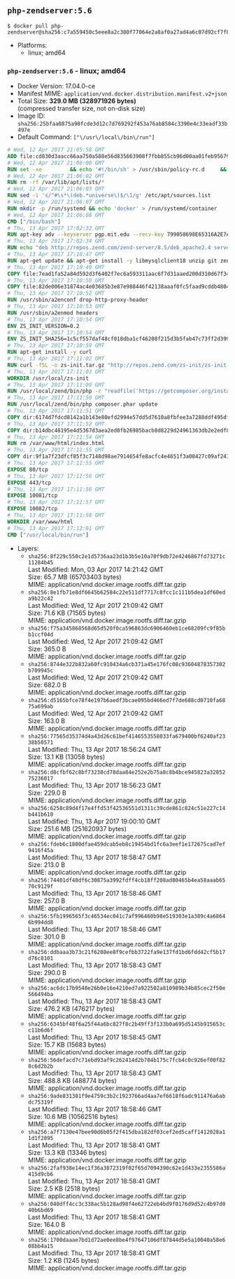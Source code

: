 ## `php-zendserver:5.6`

```console
$ docker pull php-zendserver@sha256:c7a559450c5eee8a2c380f77064e2a8af0a27ad4a6c07d92cf7f8d923619fce0
```

-	Platforms:
	-	linux; amd64

### `php-zendserver:5.6` - linux; amd64

-	Docker Version: 17.04.0-ce
-	Manifest MIME: `application/vnd.docker.distribution.manifest.v2+json`
-	Total Size: **329.0 MB (328971926 bytes)**  
	(compressed transfer size, not on-disk size)
-	Image ID: `sha256:25bfaa0875a90fcde3d12c7d769292f453a76ab8504c3390e4c33eadf33b497e`
-	Default Command: `["\/usr\/local\/bin\/run"]`

```dockerfile
# Wed, 12 Apr 2017 21:05:58 GMT
ADD file:cd830d3aacc66aa750a588e56d835663908f7fbb855cb96d00aa01feb9567948 in / 
# Wed, 12 Apr 2017 21:06:00 GMT
RUN set -xe 		&& echo '#!/bin/sh' > /usr/sbin/policy-rc.d 	&& echo 'exit 101' >> /usr/sbin/policy-rc.d 	&& chmod +x /usr/sbin/policy-rc.d 		&& dpkg-divert --local --rename --add /sbin/initctl 	&& cp -a /usr/sbin/policy-rc.d /sbin/initctl 	&& sed -i 's/^exit.*/exit 0/' /sbin/initctl 		&& echo 'force-unsafe-io' > /etc/dpkg/dpkg.cfg.d/docker-apt-speedup 		&& echo 'DPkg::Post-Invoke { "rm -f /var/cache/apt/archives/*.deb /var/cache/apt/archives/partial/*.deb /var/cache/apt/*.bin || true"; };' > /etc/apt/apt.conf.d/docker-clean 	&& echo 'APT::Update::Post-Invoke { "rm -f /var/cache/apt/archives/*.deb /var/cache/apt/archives/partial/*.deb /var/cache/apt/*.bin || true"; };' >> /etc/apt/apt.conf.d/docker-clean 	&& echo 'Dir::Cache::pkgcache ""; Dir::Cache::srcpkgcache "";' >> /etc/apt/apt.conf.d/docker-clean 		&& echo 'Acquire::Languages "none";' > /etc/apt/apt.conf.d/docker-no-languages 		&& echo 'Acquire::GzipIndexes "true"; Acquire::CompressionTypes::Order:: "gz";' > /etc/apt/apt.conf.d/docker-gzip-indexes 		&& echo 'Apt::AutoRemove::SuggestsImportant "false";' > /etc/apt/apt.conf.d/docker-autoremove-suggests
# Wed, 12 Apr 2017 21:06:02 GMT
RUN rm -rf /var/lib/apt/lists/*
# Wed, 12 Apr 2017 21:06:03 GMT
RUN sed -i 's/^#\s*\(deb.*universe\)$/\1/g' /etc/apt/sources.list
# Wed, 12 Apr 2017 21:06:07 GMT
RUN mkdir -p /run/systemd && echo 'docker' > /run/systemd/container
# Wed, 12 Apr 2017 21:06:08 GMT
CMD ["/bin/bash"]
# Thu, 13 Apr 2017 17:02:32 GMT
RUN apt-key adv --keyserver pgp.mit.edu --recv-key 799058698E65316A2E7A4FF42EAE1437F7D2C623
# Thu, 13 Apr 2017 17:02:34 GMT
RUN echo "deb http://repos.zend.com/zend-server/8.5/deb_apache2.4 server non-free" >> /etc/apt/sources.list.d/zend-server.list
# Thu, 13 Apr 2017 17:10:47 GMT
RUN apt-get update && apt-get install -y libmysqlclient18 unzip git zend-server-php-5.6 && /usr/local/zend/bin/zendctl.sh stop
# Thu, 13 Apr 2017 17:10:49 GMT
COPY file:7ead1fa52a84d592d3f6402f7ec6a593311aac6f7d31aaed200d310d67f34d54 in /etc/ 
# Thu, 13 Apr 2017 17:10:50 GMT
COPY file:82de006e31874ac4e03685b3e87e988446f42138aaaf0fc5faad9cddb48040ba in /etc/apache2/conf-available 
# Thu, 13 Apr 2017 17:10:52 GMT
RUN /usr/sbin/a2enconf drop-http-proxy-header
# Thu, 13 Apr 2017 17:10:53 GMT
RUN /usr/sbin/a2enmod headers
# Thu, 13 Apr 2017 17:10:54 GMT
ENV ZS_INIT_VERSION=0.2
# Thu, 13 Apr 2017 17:10:54 GMT
ENV ZS_INIT_SHA256=1c5cf557daf48cf018dba1cf46208f215d3b5fab47c73ff2d39988581ebd6932
# Thu, 13 Apr 2017 17:10:59 GMT
RUN apt-get install -y curl
# Thu, 13 Apr 2017 17:11:02 GMT
RUN curl -fSL -o zs-init.tar.gz "http://repos.zend.com/zs-init/zs-init-docker-${ZS_INIT_VERSION}.tar.gz"     && echo "${ZS_INIT_SHA256} *zs-init.tar.gz" | sha256sum -c -     && mkdir /usr/local/zs-init     && tar xzf zs-init.tar.gz --strip-components=1 -C /usr/local/zs-init     && rm zs-init.tar.gz
# Thu, 13 Apr 2017 17:11:03 GMT
WORKDIR /usr/local/zs-init
# Thu, 13 Apr 2017 17:11:09 GMT
RUN /usr/local/zend/bin/php -r "readfile('https://getcomposer.org/installer');" | /usr/local/zend/bin/php
# Thu, 13 Apr 2017 17:11:50 GMT
RUN /usr/local/zend/bin/php composer.phar update
# Thu, 13 Apr 2017 17:11:51 GMT
COPY dir:6174d7fdcd8142a1b143e80efd2994e57dd5d7610a8fbfee3a7288ddf495dfdf in /usr/local/bin 
# Thu, 13 Apr 2017 17:11:52 GMT
COPY dir:b14dbc48195e4d5367d3aea2ed0fb26985bacb8d8229d24961363db2e2edf8f0 in /usr/local/zend/var/plugins/ 
# Thu, 13 Apr 2017 17:11:54 GMT
RUN rm /var/www/html/index.html
# Thu, 13 Apr 2017 17:11:55 GMT
COPY dir:9f1a7f23dfcf85f3c7148d98ae7914654fe8acfc4e4651f3a08427c09af24198 in /var/www/html 
# Thu, 13 Apr 2017 17:11:55 GMT
EXPOSE 80/tcp
# Thu, 13 Apr 2017 17:11:56 GMT
EXPOSE 443/tcp
# Thu, 13 Apr 2017 17:11:56 GMT
EXPOSE 10081/tcp
# Thu, 13 Apr 2017 17:11:57 GMT
EXPOSE 10082/tcp
# Thu, 13 Apr 2017 17:11:58 GMT
WORKDIR /var/www/html
# Thu, 13 Apr 2017 17:12:01 GMT
CMD ["/usr/local/bin/run"]
```

-	Layers:
	-	`sha256:8f229c550c2e1d5736aa23d1b3b5e10a70f9db72e4246867fd73271c11284b45`  
		Last Modified: Mon, 03 Apr 2017 14:21:42 GMT  
		Size: 65.7 MB (65703403 bytes)  
		MIME: application/vnd.docker.image.rootfs.diff.tar.gzip
	-	`sha256:8e1fb71e8df6645b62584c22e511df7717c8fcc1c111b5dea1df60eda9b22c42`  
		Last Modified: Wed, 12 Apr 2017 21:09:42 GMT  
		Size: 71.6 KB (71565 bytes)  
		MIME: application/vnd.docker.image.rootfs.diff.tar.gzip
	-	`sha256:f75a345868568d65d520f0ca596863dc6906460eb1ce68209fc9f85bb1ccf04d`  
		Last Modified: Wed, 12 Apr 2017 21:09:42 GMT  
		Size: 365.0 B  
		MIME: application/vnd.docker.image.rootfs.diff.tar.gzip
	-	`sha256:8744e322b832a60fc910434a6cb371a45e176fc08c93604878357302b709945c`  
		Last Modified: Wed, 12 Apr 2017 21:09:42 GMT  
		Size: 682.0 B  
		MIME: application/vnd.docker.image.rootfs.diff.tar.gzip
	-	`sha256:d5165bfce78f4e197b6aedf3bcae095bd466ed7f7de688cd0710fa6875a699ab`  
		Last Modified: Wed, 12 Apr 2017 21:09:42 GMT  
		Size: 163.0 B  
		MIME: application/vnd.docker.image.rootfs.diff.tar.gzip
	-	`sha256:77565d35374d4a43d26c61bef4146553558033fa679400bf6240af2338b50571`  
		Last Modified: Thu, 13 Apr 2017 18:56:24 GMT  
		Size: 13.1 KB (13058 bytes)  
		MIME: application/vnd.docker.image.rootfs.diff.tar.gzip
	-	`sha256:d8cfbf62c8bf73238cd78daa84e252e2b75a8c8b4bce945823a3285275236017`  
		Last Modified: Thu, 13 Apr 2017 18:56:23 GMT  
		Size: 229.0 B  
		MIME: application/vnd.docker.image.rootfs.diff.tar.gzip
	-	`sha256:6258c89d4f17e4ffd53f42536551d1311c39cde861c824c51e227c14b441b610`  
		Last Modified: Thu, 13 Apr 2017 19:00:10 GMT  
		Size: 251.6 MB (251620937 bytes)  
		MIME: application/vnd.docker.image.rootfs.diff.tar.gzip
	-	`sha256:fdeb6c1800dfae459dcab5eb8c19454bd1fc6a3eef1e172675cad7ef9416f45a`  
		Last Modified: Thu, 13 Apr 2017 18:58:47 GMT  
		Size: 213.0 B  
		MIME: application/vnd.docker.image.rootfs.diff.tar.gzip
	-	`sha256:74401df48df6c30875a3992fdff4cb18ff208ad80465b4ea58aaab6570c9129f`  
		Last Modified: Thu, 13 Apr 2017 18:58:46 GMT  
		Size: 257.0 B  
		MIME: application/vnd.docker.image.rootfs.diff.tar.gzip
	-	`sha256:5fb1996565f3c46534ec041c7af996460b98e519303e1a389c4a68646b994dd8`  
		Last Modified: Thu, 13 Apr 2017 18:58:46 GMT  
		Size: 301.0 B  
		MIME: application/vnd.docker.image.rootfs.diff.tar.gzip
	-	`sha256:ddbaaa3b73c21f6208ee8f9cefbb3722fa9e137fd1bd6fdd42cf5b17d76c8101`  
		Last Modified: Thu, 13 Apr 2017 18:58:43 GMT  
		Size: 290.0 B  
		MIME: application/vnd.docker.image.rootfs.diff.tar.gzip
	-	`sha256:ac6dc17b9548e26b0e16e4210ed7a922502a810989b34b85cec2f50e566494ba`  
		Last Modified: Thu, 13 Apr 2017 18:58:43 GMT  
		Size: 476.2 KB (476217 bytes)  
		MIME: application/vnd.docker.image.rootfs.diff.tar.gzip
	-	`sha256:6345bf48f6a25f44a6bc827f8c2b49ff3f133b0a695d5145b915653cc11b6d6f`  
		Last Modified: Thu, 13 Apr 2017 18:58:45 GMT  
		Size: 15.7 KB (15683 bytes)  
		MIME: application/vnd.docker.image.rootfs.diff.tar.gzip
	-	`sha256:56defacd7c71ebd93af9c262414d2b784b175c7fcb4c0c926ef00f828c6d2b2b`  
		Last Modified: Thu, 13 Apr 2017 18:58:43 GMT  
		Size: 488.8 KB (488774 bytes)  
		MIME: application/vnd.docker.image.rootfs.diff.tar.gzip
	-	`sha256:9ade831381f9e4759c3b2c1923766ad4aa7ef6618f6adc911476a6abdc75319f`  
		Last Modified: Thu, 13 Apr 2017 18:58:46 GMT  
		Size: 10.6 MB (10562516 bytes)  
		MIME: application/vnd.docker.image.rootfs.diff.tar.gzip
	-	`sha256:a7f7130e47bee90d6b05f2f415dba182df03cef2ed5caff1412028a11d1f2895`  
		Last Modified: Thu, 13 Apr 2017 18:58:41 GMT  
		Size: 13.3 KB (13346 bytes)  
		MIME: application/vnd.docker.image.rootfs.diff.tar.gzip
	-	`sha256:2faf938e14ec1f36a3872319f02f65d7094390c62e1d433e2355586a415d9cb6`  
		Last Modified: Thu, 13 Apr 2017 18:58:41 GMT  
		Size: 2.5 KB (2518 bytes)  
		MIME: application/vnd.docker.image.rootfs.diff.tar.gzip
	-	`sha256:040dff4cc3c338ac5b128ad98f4e62722eb4bd9f0176d9d52c4b97d040b6bd69`  
		Last Modified: Thu, 13 Apr 2017 18:58:41 GMT  
		Size: 164.0 B  
		MIME: application/vnd.docker.image.rootfs.diff.tar.gzip
	-	`sha256:1700daaae7bd1d72ae0ee8be4f97647106df87844d5e5a10040a58e608bb4a15`  
		Last Modified: Thu, 13 Apr 2017 18:58:41 GMT  
		Size: 1.2 KB (1245 bytes)  
		MIME: application/vnd.docker.image.rootfs.diff.tar.gzip
